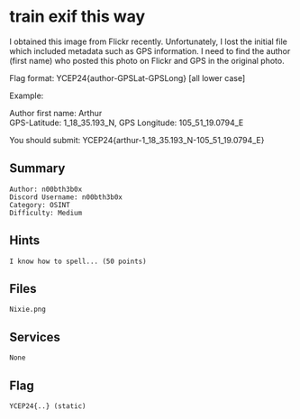 # train exif this way

I obtained this image from Flickr recently. Unfortunately, I lost the initial file which included metadata such as GPS information. I need to find the author (first name) who posted this photo on Flickr and GPS in the original photo.

Flag format: YCEP24{author-GPSLat-GPSLong} [all lower case]

Example: 

Author first name: Arthur  
GPS-Latitude: 1_18_35.193_N, GPS Longitude: 105_51_19.0794_E

You should submit: YCEP24{arthur-1_18_35.193_N-105_51_19.0794_E}

## Summary

    Author: n00bth3b0x
    Discord Username: n00bth3b0x
    Category: OSINT
    Difficulty: Medium

## Hints

    I know how to spell... (50 points)

## Files

    Nixie.png

## Services

    None

## Flag

    YCEP24{..} (static)
